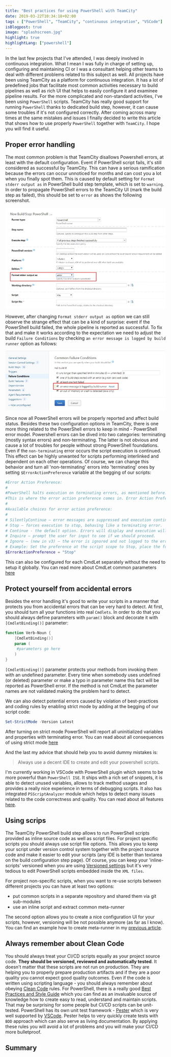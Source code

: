 ```yaml
---
title: "Best practices for using PowerShell with TeamCity"
date: 2019-03-22T10:34:18+02:00
tags : ["PowerShell", "TeamCity", "continuous integration", "VSCode"]
isBlogpost: true
image: "splashscreen.jpg"
highlight: true
highlightLang: ["powershell"]
---
```



In the last few projects that I've attended, I was deeply involved in continuous integration. What I mean I was fully in charge of setting up, configuring and maintaining CI or I was a consultant helping other teams to deal with different problems related to this subject as well. All projects have been using TeamCity as a platform for continuous integration. It has a lot of predefined jobs that facilitate most common activities necessary to build pipelines as well as rich UI that helps to easily configure it and examinee pipeline results. For the more complicated and non-standard activities, I've been using `PowerShell` scripts. TeamCity has really good support for running `PowerShell` thanks to dedicated build step, however, it can cause some troubles if it's not configured correctly. After coming across many times at the same mistakes and issues I finally decided to write this article that shows how to use properly `PowerShell` together with `TeamCity`. I hope you will find it useful.


## Proper error handling

The most common problem is that TeamCity disallows Powershell errors, at least with the default configuration. Event if PowerShell script fails, it's still considered as successful by TeamCity. This can have a serious ramification because the errors can occur unnoticed for months and can cost you a lot when you finally spot them. This is caused by default setting for `Format stderr output as` in PowerShell build step template, which is set to `warning`.  In order to propagate PowerShell errors to the TeamCity UI (mark the build step as failed), this should be set to `error` as shows the following screenshot.

![](error_handling_for_ps.jpg)

However, after changing `Format stderr output as` option we can still observe the strange effect that can be a kind of surprise: event if the PowerShell build failed, the whole pipeline is reported as successful. To fix that and make it works according to the expectation we need to adjust the build `Failure Conditions` by checking `an error message is logged by build runner` option as follows: 

![](teamcity_failure_condition.jpg)


Since now all PowerShell errors will be properly reported and affect build status. Besides these two configuration options in TeamCity, there is one more thing related to the PowerShell errors to keep in mind - PowerShell error model. Powershell errors can be dived into two categories: terminating (mostly syntax errors) and non-terminating. The latter is not obvious and cause a lot of troubles for people without strong PowerShell foundations. Even if the `non-terminating` error occurs the script execution is continued. This effect can be highly unwanted for scripts performing interlinked and dependent on each other operations. Of course, we can change this behavior and turn all 'non-terminating' errors into 'terminating' ones by setting `$ErrorActionPreference` variable at the begging of our scripts:

```powershell
#Error Action Preference:
#
#PowerShell halts execution on terminating errors, as mentioned before. For non-terminating errors we have the option to tell PowerShell how to handle these situations. 
#This is where the error action preference comes in. Error Action Preference allows us to specify the desired behavior for a non-terminating error; it can be scoped at the command level or all the way up to the script level.
#
#Available choices for error action preference:
#
# SilentlyContinue – error messages are suppressed and execution continues.
# Stop – forces execution to stop, behaving like a terminating error.
# Continue - the default option. Errors will display and execution will continue.
# Inquire – prompt the user for input to see if we should proceed.
# Ignore – (new in v3) – the error is ignored and not logged to the error stream. Has very restricted usage scenarios.
# Example: Set the preference at the script scope to Stop, place the following near the top of the script file:
$ErrorActionPreference = "Stop"
```

This can also be configured for each CmdLet separately without the need to setup it globally. You can read more about CmdLet common parameters [here](https://docs.microsoft.com/en-us/powershell/module/microsoft.powershell.core/about/about_commonparameters?view=powershell-6)

## Protect yourself from accidental errors

Besides the error handling it's good to write your scripts in a manner that protects you from accidental errors that can be very hard to detect. At first, you should turn all your functions into real `Cmdlets`. In order to do that you should always define parameters with `param()` block and decorate it with `[CmdletBinding()]` parameter:

```powershell
function Verb-Noun {
    [CmdletBinding()]
    param (
     #parameters go here   
    )    
}
```

`[CmdletBinding()]` parameter protects your methods from invoking them with an undefined parameter. Every time when somebody uses undefined (or deleted) parameter or make a typo in parameter name this fact will be reported as PowerShell error.  If the method is not CmdLet the parameter names are not validated making the problem hard to detect.

We can also detect potential errors caused by violation of best-practices and coding rules by enabling strict mode by adding at the begging of our script code:

```powershell
Set-StrictMode -Version Latest
```

After turning on strict mode PowerShell will report all uninitialized variables and properties with terminating error. You can read about all consequences of using strict mode [here](https://docs.microsoft.com/en-us/powershell/module/microsoft.powershell.core/set-strictmode?view=powershell-6)



And the last my advice that should help you to avoid dummy mistakes is: 

> Always use a decent IDE to create and edit your powershell scripts. 

I'm currently working in VSCode with PowerShell plugin which seems to be more powerful than `PowerShell ISE`. It ships with a rich set of snippets, it is able to detect unused variables, allows to track method usages and provides a really nice experience in terms of debugging scripts. It also has integrated `PSScriptAnalyzer` module which helps to detect many issues related to the code correctness and quality. You can read about all features [here](https://code.visualstudio.com/docs/languages/powershell).


## Using scrips

The TeamCity PowerShell build step allows to run PowerShell scripts provided as inline source code as well as script files. For project specific scripts you should always use script file options. This allows you to keep your script under version control system together with the project source code and make it easier to edit your scripts (any IDE is better than textarea on the build configuration step page). Of course, you can keep your 'inline-scripts' versioned when you are using [Versioned settings](https://confluence.jetbrains.com/display/TCD10/Storing+Project+Settings+in+Version+Control) but it's very tedious to edit PowerShell scripts embedded inside the `XML files`.

For project non-specific scripts, when you want to re-use scripts between different projects you can have at least two options:

- put common scripts in a separate repository and shared them via git sub-modules
- use an inline script and extract common meta-runner

The second option allows you to create a nice configuration UI for your scripts, however, versioning will be not possible anymore (as far as I know). You can find an example how to create meta-runner in my [previous article](/post/integrating-teamcity-with-msteams/).


## Always remember about Clean Code

You should always treat your CI/CD scripts equally as your project source code. __They should be versioned, reviewed and automatically tested__. It doesn't matter that these scripts are not run on production. They are helping you to properly prepare production artifacts and if they are a poor quality you cannot expect good quality outcomes. Even if the code is written using scripting language - you should always remember about obeying [Clean Code](https://www.amazon.com/Clean-Code-Handbook-Software-Craftsmanship-ebook/dp/B001GSTOAM/ref=sr_1_1?keywords=clean+code&qid=1553634559&s=gateway&sr=8-1) rules. For PowerShell, there is a really good [Best Practices and Style Guide](https://github.com/PoshCode/PowerShellPracticeAndStyle) which you can find as an invaluable source of knowledge how to create easy to read, understand and maintain scripts. That may be surprising for some people but CI/CD scripts can be unit-tested. PowerShell has its own unit test framework - [Pester](https://github.com/pester/Pester) which is very well supported by [VSCode](https://code.visualstudio.com/docs/languages/powershell#_pester). Pester helps to very quickly create  tests with `BDD` approach which can also serve as living documentation. By applying these rules you will avoid a lot of problems and you will make your CI/CD more bulletproof.

## Summary
